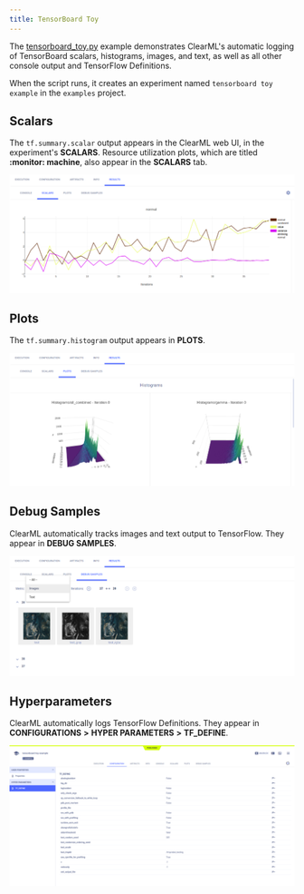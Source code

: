```yaml
---
title: TensorBoard Toy
---
```


The [tensorboard_toy.py](https://github.com/allegroai/clearml/blob/master/examples/frameworks/tensorflow/tensorboard_toy.py) 
example demonstrates ClearML's automatic logging of TensorBoard scalars, histograms, images, and text, as well as 
all other console output and TensorFlow Definitions. 

When the script runs, it creates an experiment named `tensorboard toy example` in the `examples` 
project.

## Scalars

The `tf.summary.scalar` output appears in the ClearML web UI, in the experiment's 
**SCALARS**. Resource utilization plots, which are titled **:monitor: machine**, also appear in the **SCALARS** tab.

![image](../../../img/examples_tensorboard_toy_03.png)

## Plots

The `tf.summary.histogram` output appears in **PLOTS**.

![image](../../../img/examples_tensorboard_toy_04.png)

## Debug Samples

ClearML automatically tracks images and text output to TensorFlow. They appear in **DEBUG SAMPLES**.

![image](../../../img/examples_tensorboard_toy_05.png)

## Hyperparameters

ClearML automatically logs TensorFlow Definitions. They appear in **CONFIGURATIONS** **>** **HYPER PARAMETERS** **>** 
**TF_DEFINE**.

![image](../../../img/examples_tensorboard_toy_01.png)


